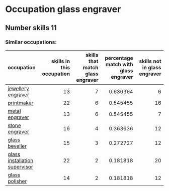 # Occupation glass engraver
## Number skills 11
### Similar occupations:
| occupation                                                        |   skills in this occupation |   skills that match glass engraver |   percentage match with glass engraver |   skills not in glass engraver |
|:------------------------------------------------------------------|----------------------------:|-----------------------------------:|---------------------------------------:|-------------------------------:|
| [jewellery engraver](jewellery_engraver.md)                       |                          13 |                                  7 |                               0.636364 |                              6 |
| [printmaker](printmaker.md)                                       |                          22 |                                  6 |                               0.545455 |                             16 |
| [metal engraver](metal_engraver.md)                               |                          13 |                                  6 |                               0.545455 |                              7 |
| [stone engraver](stone_engraver.md)                               |                          16 |                                  4 |                               0.363636 |                             12 |
| [glass beveller](glass_beveller.md)                               |                          15 |                                  3 |                               0.272727 |                             12 |
| [glass installation supervisor](glass_installation_supervisor.md) |                          22 |                                  2 |                               0.181818 |                             20 |
| [glass polisher](glass_polisher.md)                               |                          14 |                                  2 |                               0.181818 |                             12 |
